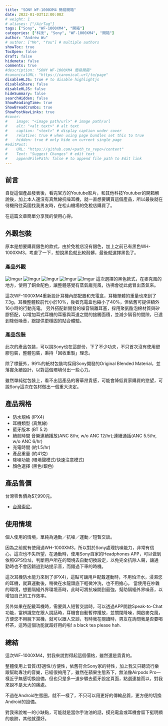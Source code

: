 ```yaml
---
title: "SONY WF-1000XM4 簡易開箱"
date: 2022-01-03T12:00:00Z
# weight: 1
# aliases: ["/AirTag"]
tags: ["Sony", "WF-1000XM4", "開箱"]
categories: ["科技", "Sony", "WF-1000XM4", "開箱"]
author: "Andrew Wu"
# author: ["Me", "You"] # multiple authors
showToc: true
TocOpen: false
draft: false
hidemeta: false
comments: true
#description: "SONY WF-1000XM4 簡易開箱"
#canonicalURL: "https://canonical.url/to/page"
disableHLJS: true # to disable highlightjs
disableShare: false
disableHLJS: false
hideSummary: false
searchHidden: false
ShowReadingTime: true
ShowBreadCrumbs: true
ShowPostNavLinks: true
#cover:
#    image: "<image path/url>" # image path/url
#    alt: "<alt text>" # alt text
#    caption: "<text>" # display caption under cover
#    relative: true # when using page bundles set this to true
#    hidden: true # only hide on current single page
#editPost:
#    URL: "https://github.com/<path_to_repo>/content"
#    Text: "Suggest Changes" # edit text
#    appendFilePath: false # to append file path to Edit link
---
```

## 前言
自從這個產品發表後，看完官方的Youtube影片，和其他科技Youtuber的開箱解說後，加上本人還沒有真無線抗噪耳機，就一直想要購買這個產品，所以最後就在待機飛往英國找我男友時，在松山機場的免稅店購買了。

在這篇文章簡單分享我的使用心得。

## 外觀包裝
原本是想要購買銀色的款式，由於免稅店沒有銀色，加上之前已有黑色WH-1000XM3，考慮了一下，想說黑色就比較耐髒，最後就選擇黑色了。

### 產品外觀
![Imgur](https://i.imgur.com/CK4WnsO.jpg)
![Imgur](https://i.imgur.com/rBk3cpd.jpg)
![Imgur](https://i.imgur.com/2cJaoh8.jpg)
![Imgur](https://i.imgur.com/Up7pdef.jpg)
![Imgur](https://i.imgur.com/do3VFD5.jpg)
這次選擇的黑色款式，在麥克風的地方，使用了銅金配色，讓整體感覺有蒸氣龐克風，彷彿會從此處冒出蒸氣來。

這次WF-1000XM4重新設計耳機內部配置和充電盒，耳機單體的重量也來到了7.3g，耳機整體較前代小於10%，後者充電盒也縮小了40%，但依舊可提供額外16小時的行動充電。
另外搭配新開發的噪音隔離耳塞，採用聚氨酯泡棉材質與矽膠搭配，以增加耳式耳機的耳塞與耳道之間的接觸面積，並減少隔音的間隙，已達到降低噪音，跟提供更穩固的貼合體驗。

### 產品包裝
此次的產品包裝，可以說Sony也在這部份，下了不少功夫，不只首次沒有使用塑膠包裝，整體包裝，秉持「回收重製」理念。

除了標籤外，99%的紙材包裝均採用Sony開發的Original Blended Material，並落實永續設計，以對這個環境付出一些心力。

雖然單純從包裝上，看不出這產品的奢華昂貴感，可能會降低買家購買的慾望，可說Sony這次在包材做出一個重大決定。

## 產品規格
* 防水規格 (IPX4)
* 耳機類型 (真無線)
* 藍牙版本 (BT 5.2)
* 續航時間 音樂連續播放(ANC 8/hr, w/o ANC 12/hr);連續通話(ANC 5.5/hr, w/o ANC 6/hr)
* 充電時間 (約1.5/hr)
* 產品重量 (約41克)
* 降噪功能 (環境聲模式/快速注意模式)
* 顏色選擇 (黑色/銀色)

## 產品售價
台灣零售價為$7,990元。
* [台灣索尼](https://store.sony.com.tw/product/show/ff808081798ce1080179abc4b13710ae?fn=SM&cid=gwt%3Apdp%3Abuynow%3Aheadphone%3Awf-1000xm4)。

## 使用情境
個人使用的情境，單純為通勤／抗噪／運動／短暫交談。

因為之前就有使用過WH-1000XM3，所以對於Sony處理抗噪能力，非常有信心，這次也不失所望，在通勤時，使用Sony自家的Headphones APP，可以做到依照GPS位址，判斷用戶所在的環境去自動切換設定，以免完全抗除人聲，讓通勤時也不會因錯過到站提示音，而錯過下車的時機。

這次耳機防水能力來到了(IPX4)，這點可讓用戶配戴運動時，不用怕汗水，浸濕您的耳機，就算運動後，稍微在水龍頭底下輕微沖洗，也不用擔心。
當使用在吵雜的環境，想要隔絕外界環境音時，此時可將抗噪開到最強，幫助隔絕外界噪音，以增加自己的工作效率。

另外如果在配戴耳機時，需要與人短暫交談時，可以透過APP開啟Speak-to-Chat功能，當辨識您在跟人說話時，耳機會自動暫停播放，並關閉降噪，開啟麥克風，方便您不用脫下耳機，就可以跟人交談，有時我在閱讀時，男友在詢問我是否要喝杯茶，這時這個功能就超好用的啦! a black tea please hah.

## 總結
這次WF-1000XM4，對我來說對得起這個價格，雖然還是貴貴的。

整體使用上音質/舒適性/方便性，依舊符合Sony家的特性，加上我又只聽流行樂跟幫助專注的音樂，已經很夠用了，雖然在蘋果生態系下，無法像Airpods Pro一樣近乎無感切換設備，但也只是多一道步驟去藍牙設定頁面，點選連接而以，對我來說不是太大的痛處。

不過在Android生態圈，就不一樣了，不只可以用更好的傳輸品質，更方便的切換Android的設備。

對我來說唯一的小缺點，可能就是當你手油油的話，摸充電盒或耳機會留下挺明顯的痕跡，其他就還好。
